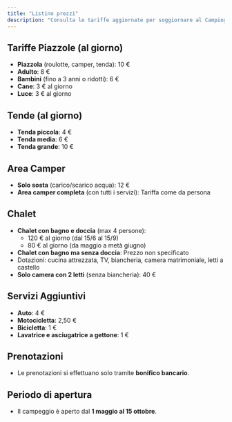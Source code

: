 ```yaml
---
title: "Listino prezzi"
description: "Consulta le tariffe aggiornate per soggiornare al Camping Piscina Demonte."
---
```


## Tariffe Piazzole (al giorno)

- **Piazzola** (roulotte, camper, tenda): 10 €
- **Adulto**: 8 €
- **Bambini** (fino a 3 anni o ridotti): 6 €
- **Cane**: 3 € al giorno
- **Luce**: 3 € al giorno

## Tende (al giorno)

- **Tenda piccola**: 4 €
- **Tenda media**: 6 €
- **Tenda grande**: 10 €

## Area Camper

- **Solo sosta** (carico/scarico acqua): 12 €
- **Area camper completa** (con tutti i servizi): Tariffa come da persona

## Chalet

- **Chalet con bagno e doccia** (max 4 persone):
  - 120 € al giorno (dal 15/6 al 15/9)
  - 80 € al giorno (da maggio a metà giugno)
- **Chalet con bagno ma senza doccia**: Prezzo non specificato
- Dotazioni: cucina attrezzata, TV, biancheria, camera matrimoniale, letti a castello
- **Solo camera con 2 letti** (senza biancheria): 40 €

## Servizi Aggiuntivi

- **Auto**: 4 €
- **Motocicletta**: 2,50 €
- **Bicicletta**: 1 €
- **Lavatrice e asciugatrice a gettone**: 1 €

## Prenotazioni

- Le prenotazioni si effettuano solo tramite **bonifico bancario**.

## Periodo di apertura

- Il campeggio è aperto dal **1 maggio al 15 ottobre**.